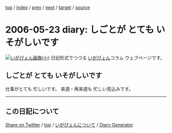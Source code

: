[top](../index.html) 
 / [index](index.html) 
 / [prev](https://igapyon.github.io/diary/2006/ig060520.html) 
 / [next](https://igapyon.github.io/diary/2006/ig060524.html) 
 / [target](https://igapyon.github.io/diary/2006/ig060523.html) 
 / [source](https://github.com/igapyon/diary/blob/gh-pages/2006/ig060523.html.src.md) 

2006-05-23 diary: しごとが とても いそがしいです
=====================================================================================================
[![いがぴょん画像(小)](https://igapyon.github.io/diary/images/iga200306s.jpg "いがぴょん")](https://igapyon.github.io/diary/memo/memoigapyon.html) 日記形式でつづる [いがぴょん](https://igapyon.github.io/diary/memo/memoigapyon.html)コラム ウェブページです。

## しごとが とても いそがしいです

仕事がとても 忙しいです。
来週・再来週も 忙しい見込みです。

----------------------------------------------------------------------------------------------------

## この日記について

[Share on Twitter](https://twitter.com/intent/tweet?hashtags=igapyon%2Cdiary%2C%E3%81%84%E3%81%8C%E3%81%B4%E3%82%87%E3%82%93&text=%E3%81%97%E3%81%94%E3%81%A8%E3%81%8C+%E3%81%A8%E3%81%A6%E3%82%82+%E3%81%84%E3%81%9D%E3%81%8C%E3%81%97%E3%81%84%E3%81%A7%E3%81%99&url=https%3A%2F%2Figapyon.github.io%2Fdiary%2F2006%2Fig060523.html) / [top](../index.html) / [いがぴょんについて](https://igapyon.github.io/diary/memo/memoigapyon.html) / [Diary Generator](https://github.com/igapyon/igapyonv3)

